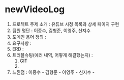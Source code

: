 # newVideoLog
1. 프로젝트 주제 소개
  : 유튜브 시청 목록과 상세 페이지 구현
2. 팀원 명단
  : 이종수, 김형준, 이영주, 신지수
3. 도메인 용어 정의
  : 
4. 요구사항 : 
5.  ERD : 
6. 트러블슈팅(에러 내역, 어떻게 해결했는지) :
      1) GIT 
      2) 
7. 느낀점 : 
 이종수 - 
 김형준 - 
 이영주 - 
 신지수 - 

